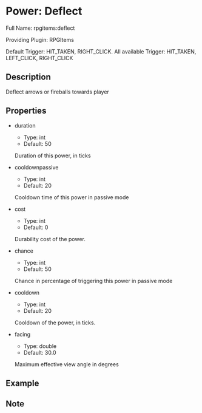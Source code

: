 # Power: Deflect

Full Name: rpgitems:deflect

Providing Plugin: RPGItems

Default Trigger: HIT_TAKEN, RIGHT_CLICK. All available Trigger: HIT_TAKEN, LEFT_CLICK, RIGHT_CLICK

<!-- beginCustomHeader -->
<!-- endCustomHeader -->

## Description

Deflect arrows or fireballs towards player
<!-- beginCustomDescription -->
<!-- endCustomDescription -->

## Properties

* duration

  * Type: int
  * Default: 50

  Duration of this power, in ticks

* cooldownpassive

  * Type: int
  * Default: 20

  Cooldown time of this power in passive mode

* cost

  * Type: int
  * Default: 0

  Durability cost of the power.

* chance

  * Type: int
  * Default: 50

  Chance in percentage of triggering this power in passive mode

* cooldown

  * Type: int
  * Default: 20

  Cooldown of the power, in ticks.

* facing

  * Type: double
  * Default: 30.0

  Maximum effective view angle in degrees


<!-- beginCustomProperties -->
<!-- endCustomProperties -->

## Example

<!-- beginCustomExample -->
<!-- endCustomExample -->

## Note

<!-- beginCustomNote -->
<!-- endCustomNote -->